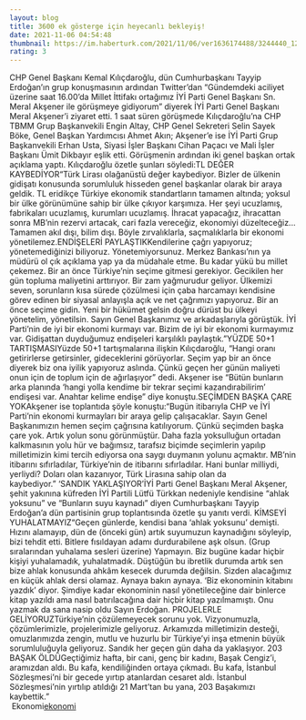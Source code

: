 ```yaml
--- 
layout: blog
title: 3600 ek gösterge için heyecanlı bekleyiş!
date: 2021-11-06 04:54:48
thumbnail: https://im.haberturk.com/2021/11/06/ver1636174488/3244440_1200x627.jpg
rating: 3
---
```

CHP Genel Başkanı Kemal Kılıçdaroğlu, dün Cumhurbaşkanı Tayyip Erdoğan’ın grup konuşmasının ardından Twitter’dan “Gündemdeki aciliyet üzerine saat 16.00’da Millet İttifakı ortağımız İYİ Parti Genel Başkanı Sn. Meral Akşener ile görüşmeye gidiyorum” diyerek İYİ Parti Genel Başkanı Meral Akşener’i ziyaret etti. 1 saat süren görüşmede Kılıçdaroğlu’na CHP TBMM Grup Başkanvekili Engin Altay, CHP Genel Sekreteri Selin Sayek Böke, Genel Başkan Yardımcısı Ahmet Akın; Akşener’e ise İYİ Parti Grup Başkanvekili Erhan Usta, Siyasi İşler Başkanı Cihan Paçacı ve Mali İşler Başkanı Ümit Dikbayır eşlik etti. Görüşmenin ardından iki genel başkan ortak açıklama yaptı. Kılıçdaroğlu özetle şunları söyledi:TL DEĞER KAYBEDİYOR“Türk Lirası olağanüstü değer kaybediyor. Bizler de ülkenin gidişatı konusunda sorumluluk hisseden genel başkanlar olarak bir araya geldik. TL eridikçe Türkiye ekonomik standartların tamamen altında; yoksul bir ülke görünümüne sahip bir ülke çıkıyor karşımıza. Her şeyi ucuzlamış, fabrikaları ucuzlamış, kurumları ucuzlamış. İhracat yapacağız, ihracattan sonra MB’nin rezervi artacak, cari fazla vereceğiz, ekonomiyi düzelteceğiz... Tamamen akıl dışı, bilim dışı. Böyle zırvalıklarla, saçmalıklarla bir ekonomi yönetilemez.ENDİŞELERİ PAYLAŞTIKKendilerine çağrı yapıyoruz; yönetemediğinizi biliyoruz. Yönetemiyorsunuz. Merkez Bankası’nın ya müdürü ol çık açıklama yap ya da müdahale etme. Bu kadar yükü bu millet çekemez. Bir an önce Türkiye’nin seçime gitmesi gerekiyor. Gecikilen her gün topluma maliyetini arttırıyor. Bir zam yağmurudur geliyor. Ülkemizi seven, sorunların kısa sürede çözülmesi için çaba harcamayı kendisine görev edinen bir siyasal anlayışla açık ve net çağrımızı yapıyoruz. Bir an önce seçime gidin. Yeni bir hükümet gelsin doğru dürüst bu ülkeyi yönetelim, yönetilsin. Sayın Genel Başkanımız ve arkadaşlarıyla görüştük. İYİ Parti’nin de iyi bir ekonomi kurmayı var. Bizim de iyi bir ekonomi kurmayımız var. Gidişattan duyduğumuz endişeleri karşılıklı paylaştık.”YÜZDE 50+1 TARTIŞMASIYüzde 50+1 tartışmalarına ilişkin Kılıçdaroğlu, “Hangi oranı getirirlerse getirsinler, gideceklerini görüyorlar. Seçim yap bir an önce diyerek biz ona iyilik yapıyoruz aslında. Çünkü geçen her günün maliyeti onun için de toplum için de ağırlaşıyor” dedi. Akşener ise “Bütün bunların arka planında ‘hangi yolla kendime bir tekrar seçimi kazandırabilirim’ endişesi var. Anahtar kelime endişe” diye konuştu.SEÇİMDEN BAŞKA ÇARE YOKAkşener ise toplantıda şöyle konuştu:“Bugün itibarıyla CHP ve İYİ Parti’nin ekonomi kurmayları bir araya gelip çalışacaklar. Sayın Genel Başkanımızın hemen seçim çağrısına katılıyorum. Çünkü seçimden başka çare yok. Artık yolun sonu görünmüştür. Daha fazla yoksulluğun ortadan kalkmasının yolu hür ve bağımsız, tarafsız biçimde seçimlerin yapılıp milletimizin kimi tercih ediyorsa ona saygı duymanın yolunu açmaktır. MB’nin itibarını sıfırladılar, Türkiye’nin de itibarını sıfırladılar. Hani bunlar milliydi, yerliydi? Doları olan kazanıyor, Türk Lirasına sahip olan da kaybediyor.” ‘SANDIK YAKLAŞIYOR’İYİ Parti Genel Başkanı Meral Akşener, şehit yakınına küfreden İYİ Partili Lütfü Türkkan nedeniyle kendisine “ahlak yoksunu” ve “Bunların suyu kaynadı” diyen Cumhurbaşkanı Tayyip Erdoğan’a dün partisinin grup toplantısında özetle şu yanıtı verdi. KİMSEYİ YUHALATMAYIZ“Geçen günlerde, kendisi bana ‘ahlak yoksunu’ demişti. Hızını alamayıp, dün de (önceki gün) artık suyumuzun kaynadığını söyleyip, bizi tehdit etti. Bitlere fısıldayan adamı durdurabilene aşk olsun. (Grup sıralarından yuhalama sesleri üzerine) Yapmayın. Biz bugüne kadar hiçbir kişiyi yuhalamadık, yuhalatmadık. Düştüğün bu ibretlik durumda artık sen bize ahlak konusunda ahkâm kesecek durumda değilsin. Sizden alacağımız en küçük ahlak dersi olamaz. Aynaya bakın aynaya. ‘Biz ekonominin kitabını yazdık’ diyor. Şimdiye kadar ekonominin nasıl yönetileceğine dair binlerce kitap yazıldı ama nasıl batırılacağına dair hiçbir kitap yazılmamıştı. Onu yazmak da sana nasip oldu Sayın Erdoğan. PROJELERLE GELİYORUZTürkiye’nin çözülemeyecek sorunu yok. Vizyonumuzla, çözümlerimizle, projelerimizle geliyoruz. Arkamızda milletimizin desteği, omuzlarımızda zengin, mutlu ve huzurlu bir Türkiye’yi inşa etmenin büyük sorumluluğuyla geliyoruz. Sandık her geçen gün daha da yaklaşıyor. 203 BAŞAK ÖLDÜGeçtiğimiz hafta, bir cani, genç bir kadını, Başak Cengiz’i, aramızdan aldı. Bu kafa, kendiliğinden ortaya çıkmadı. Bu kafa, İstanbul Sözleşmesi’ni bir gecede yırtıp atanlardan cesaret aldı. İstanbul Sözleşmesi’nin yırtılıp atıldığı 21 Mart’tan bu yana, 203 Başakımızı kaybettik.”</br>&nbsp;Ekonomi<a href="Ekonomi">ekonomi</a>